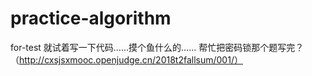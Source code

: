 # practice-algorithm
for-test
就试着写一下代码……摸个鱼什么的……
帮忙把密码锁那个题写完？（http://cxsjsxmooc.openjudge.cn/2018t2fallsum/001/）
